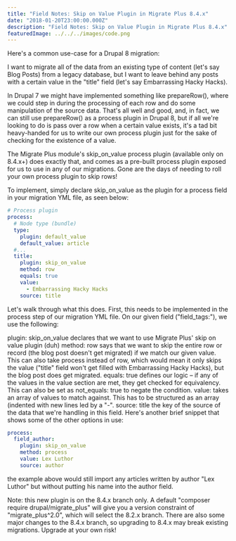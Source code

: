 ```yaml
---
title: "Field Notes: Skip on Value Plugin in Migrate Plus 8.4.x"
date: "2018-01-20T23:00:00.000Z"
description: "Field Notes: Skip on Value Plugin in Migrate Plus 8.4.x"
featuredImage: ../../../images/code.png
---
```


Here's a common use-case for a Drupal 8 migration:

I want to migrate all of the data from an existing type of content (let's say Blog Posts) from a legacy database, but I want to leave behind any posts with a certain value in the "title" field (let's say Embarrassing Hacky Hacks).

In Drupal 7 we might have implemented something like prepareRow(), where we could step in during the processing of each row and do some manipulation of the source data. That's all well and good, and, in fact, we can still use prepareRow() as a process plugin in Drupal 8, but if all we're looking to do is pass over a row when a certain value exists, it's a tad bit heavy-handed for us to write our own process plugin just for the sake of checking for the existence of a value.

The Migrate Plus module's skip_on_value process plugin (available only on 8.4.x+) does exactly that, and comes as a pre-built process plugin exposed for us to use in any of our migrations. Gone are the days of needing to roll your own process plugin to skip rows!

To implement, simply declare skip_on_value as the plugin for a process field in your migration YML file, as seen below:

```yaml
# Process plugin
process:
  # Node type (bundle)
  type:
    plugin: default_value
    default_value: article
  #...
  title:
    plugin: skip_on_value
    method: row
    equals: true
    value:
      - Embarrassing Hacky Hacks
    source: title
```
Let's walk through what this does. First, this needs to be implemented in the process step of our migration YML file. On our given field ("field_tags:"), we use the following:

plugin: skip_on_value declares that we want to use Migrate Plus' skip on value plugin (duh) 
method: row says that we want to skip the entire row or record (the blog post doesn't get migrated) if we match our given value. This can also take process instead of row, which would mean it only skips the value ("title" field won't get filled with Embarrassing Hacky Hacks), but the blog post does get migrated.
equals: true defines our logic – if any of the values in the value section are met, they get checked for equivalency. This can also be set as not_equals: true to negate the condition.
value: takes an array of values to match against. This has to be structured as an array (indented with new lines led by a "-".
source: title the key of the source of the data that we're handling in this field.
Here's another brief snippet that shows some of the other options in use:

```yaml
process:
  field_author:
    plugin: skip_on_value
    method: process
    value: Lex Luthor
    source: author
```
the example above would still import any articles written by author "Lex Luthor" but without putting his name into the author field.

Note: this new plugin is on the 8.4.x branch only. A default "composer require drupal/migrate_plus" will give you a version constraint of "migrate_plus^2.0", which will select the 8.2.x branch. There are also some major changes to the 8.4.x branch, so upgrading to 8.4.x may break existing migrations. Upgrade at your own risk!